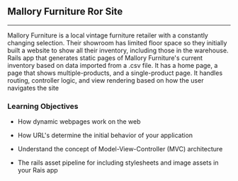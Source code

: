 ## Mallory Furniture Ror Site

---

Mallory Furniture is a local vintage furniture retailer with a constantly changing selection. Their showroom has limited floor space so they initially built a website to show all their inventory, including those in the warehouse. Rails app that generates static pages of Mallory Furniture's current inventory based on data imported from a .csv file.
It has a home page, a page that shows multiple-products, and a single-product page. It handles routing, controller logic, and view rendering based on how the user navigates the site

### Learning Objectives

* How dynamic webpages work on the web

* How URL's determine the initial behavior of your application

* Understand the concept of Model-View-Controller (MVC) architecture

* The rails asset pipeline for including stylesheets and image assets in your Rais app



